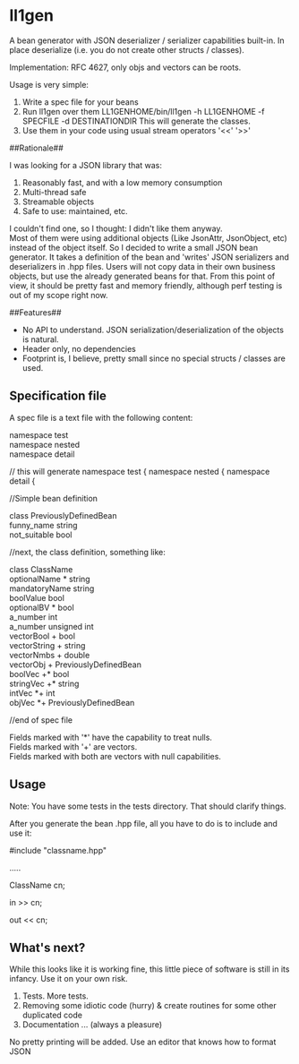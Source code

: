 ll1gen
======

A bean generator with JSON deserializer / serializer capabilities built-in.
In place deserialize (i.e. you do not create other structs / classes). 

Implementation: RFC 4627, only objs and vectors can be roots.

Usage is very simple: 
  1. Write a spec file for your beans
  2. Run ll1gen over them
  LL1GENHOME/bin/ll1gen -h LL1GENHOME -f SPECFILE -d DESTINATIONDIR
  This will generate the classes.
  3. Use them in your code using usual stream operators '<<' '>>'

##Rationale##

I was looking for a JSON library that was:
1. Reasonably fast, and with a low memory consumption  
2. Multi-thread safe  
3. Streamable objects  
4. Safe to use: maintained, etc.  

I couldn't find one, so I thought: I didn't like them anyway.  
Most of them were using additional objects (Like JsonAttr, JsonObject, etc) instead of the object itself. So I decided to write a small JSON bean generator. It takes a definition of the bean and 'writes' JSON serializers and deserializers in .hpp files. Users will not copy data in their own business objects, but use the already generated beans for that. From this point of view, it should be pretty fast and memory friendly, although perf testing is out of my scope right now.

##Features##
* No API to understand. JSON serialization/deserialization of the objects is natural.  
* Header only, no dependencies  
* Footprint is, I believe, pretty small since no special structs / classes are used. 
 


## Specification file ##

A spec file is a text file with the following content:

  namespace test  
  namespace nested  
  namespace detail  

  // this will generate namespace test { namespace nested { namespace detail {  

  //Simple bean definition    

  class PreviouslyDefinedBean  
    funny_name	string  
    not_suitable	bool  
      
      
  //next, the class definition, something like:

  class ClassName  
    optionalName 	* string  
    mandatoryName   string  
    boolValue 	  bool  
    optionalBV    * bool  
    a_number	  int  
    a_number	  unsigned int  
    vectorBool	+ bool  
    vectorString	+ string  
    vectorNmbs	+ double  
    vectorObj	+ PreviouslyDefinedBean  
    boolVec       +* bool  
    stringVec     +* string  
    intVec        *+ int  
    objVec        *+ PreviouslyDefinedBean  
  
  //end of spec file


Fields marked with '*' have the capability to treat nulls.  
Fields marked with '+' are vectors.   
Fields marked with both are vectors with null capabilities.  

## Usage ##

Note: You have some tests in the tests directory. That should clarify things.

After you generate the bean .hpp file, all you have to do is to include and use it:

  #include "classname.hpp"  

  .....  

  ClassName cn;  

  in >> cn;  

  out << cn;  


## What's next? ##

While this looks like it is working fine, this little piece of software is still in its infancy. Use it on your own risk.

1. Tests. More tests.
2. Removing some idiotic code (hurry) & create routines for some other duplicated code
3. Documentation ... (always a pleasure)

No pretty printing will be added. Use an editor that knows how to format JSON
